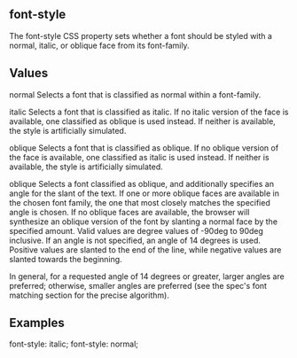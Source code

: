 ## font-style

The font-style CSS property sets whether a font should be styled with a normal, italic, or oblique face from its font-family.


## Values

normal
Selects a font that is classified as normal within a font-family.

italic
Selects a font that is classified as italic. If no italic version of the face is available, one classified as oblique is used instead. If neither is available, the style is artificially simulated.

oblique
Selects a font that is classified as oblique. If no oblique version of the face is available, one classified as italic is used instead. If neither is available, the style is artificially simulated.

oblique <angle>
Selects a font classified as oblique, and additionally specifies an angle for the slant of the text. If one or more oblique faces are available in the chosen font family, the one that most closely matches the specified angle is chosen. If no oblique faces are available, the browser will synthesize an oblique version of the font by slanting a normal face by the specified amount. Valid values are degree values of -90deg to 90deg inclusive. If an angle is not specified, an angle of 14 degrees is used. Positive values are slanted to the end of the line, while negative values are slanted towards the beginning.

In general, for a requested angle of 14 degrees or greater, larger angles are preferred; otherwise,
smaller angles are preferred (see the spec's font matching section for the precise algorithm).


## Examples

font-style: italic;
font-style: normal;
